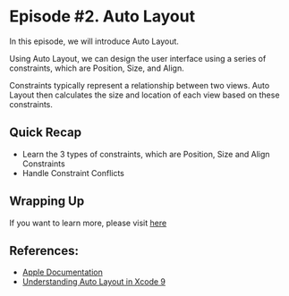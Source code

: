 # Episode #2. Auto Layout

In this episode, we will introduce Auto Layout.

Using Auto Layout, we can design the user interface using a series of constraints, which are Position, Size, and Align.

Constraints typically represent a relationship between two views. Auto Layout then calculates the size and location of each view based on these constraints.

## Quick Recap

- Learn the 3 types of constraints, which are Position, Size and Align Constraints
- Handle Constraint Conflicts

## Wrapping Up

If you want to learn more, please visit [here](https://medium.com/macos-app-development)

## References:

- [Apple Documentation](https://developer.apple.com/library/content/documentation/UserExperience/Conceptual/AutolayoutPG/index.html)
- [Understanding Auto Layout in Xcode 9](https://hackernoon.com/understanding-auto-layout-in-xcode-9-2719710f0706)

